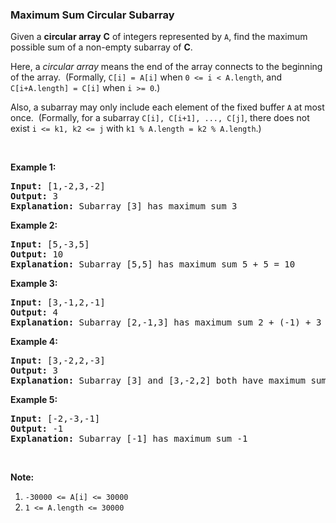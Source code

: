 <h3>Maximum Sum Circular Subarray </h3>
<div><p>Given a <strong>circular&nbsp;array</strong>&nbsp;<strong>C</strong> of integers represented by&nbsp;<code>A</code>, find the maximum possible sum of a non-empty subarray of <strong>C</strong>.</p>

<p>Here, a&nbsp;<em>circular&nbsp;array</em> means the end of the array connects to the beginning of the array.&nbsp; (Formally, <code>C[i] = A[i]</code> when <code>0 &lt;= i &lt; A.length</code>, and <code>C[i+A.length] = C[i]</code>&nbsp;when&nbsp;<code>i &gt;= 0</code>.)</p>

<p>Also, a subarray may only include each element of the fixed buffer <code>A</code> at most once.&nbsp; (Formally, for a subarray <code>C[i], C[i+1], ..., C[j]</code>, there does not exist <code>i &lt;= k1, k2 &lt;= j</code> with <code>k1 % A.length&nbsp;= k2 % A.length</code>.)</p>

<p>&nbsp;</p>

<div>
<p><strong>Example 1:</strong></p>

<pre><strong>Input: </strong><span id="example-input-1-1">[1,-2,3,-2]</span>
<strong>Output: </strong><span id="example-output-1">3
<strong>Explanation: </strong>Subarray [3] has maximum sum 3</span>
</pre>

<div>
<p><strong>Example 2:</strong></p>

<pre><strong>Input: </strong><span id="example-input-2-1">[5,-3,5]</span>
<strong>Output: </strong><span id="example-output-2">10
</span><span id="example-output-3"><strong>Explanation:</strong>&nbsp;</span><span id="example-output-1">Subarray [5,5] has maximum sum </span><span>5 + 5 = 10</span>
</pre>

<div>
<p><strong>Example 3:</strong></p>

<pre><strong>Input: </strong><span id="example-input-3-1">[3,-1,2,-1]</span>
<strong>Output: </strong><span id="example-output-3">4
<strong>Explanation:</strong>&nbsp;</span><span id="example-output-1">Subarray [2,-1,3] has maximum sum </span><span>2 + (-1) + 3 = 4</span>
</pre>

<div>
<p><strong>Example 4:</strong></p>

<pre><strong>Input: </strong><span id="example-input-4-1">[3,-2,2,-3]</span>
<strong>Output: </strong><span id="example-output-4">3
</span><span id="example-output-3"><strong>Explanation:</strong>&nbsp;</span><span id="example-output-1">Subarray [3] and [3,-2,2] both have maximum sum </span><span>3</span>
</pre>

<p><strong>Example 5:</strong></p>

<pre><strong>Input: </strong><span id="example-input-5-1">[-2,-3,-1]</span>
<strong>Output: </strong><span id="example-output-5">-1
</span><span id="example-output-3"><strong>Explanation:</strong>&nbsp;</span><span id="example-output-1">Subarray [-1] has maximum sum -1</span>
</pre>

<p>&nbsp;</p>

<p><strong>Note: </strong></p>

<ol>
	<li><code>-30000 &lt;= A[i] &lt;= 30000</code></li>
	<li><code>1 &lt;= A.length &lt;= 30000</code></li>
</ol>
</div>
</div>
</div>
</div>
</div>